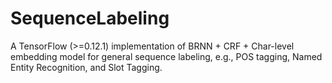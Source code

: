 # SequenceLabeling
A TensorFlow (>=0.12.1) implementation of BRNN + CRF + Char-level embedding model for general sequence labeling, e.g., POS tagging, Named Entity Recognition, and Slot Tagging. 
